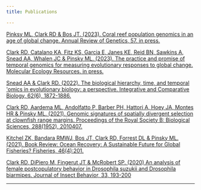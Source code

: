 ```yaml
---
title: Publications

---
```

[Pinksy ML, Clark RD & Bos JT. (2023). Coral reef population genomics in an age of global change. Annual Review of Genetics, 57. in press.](https://www-annualreviews-org.ezproxy2.library.drexel.edu/doi/10.1146/annurev-genet-022123-102748)

[Clark RD, Catalano KA, Fitz KS, Garcia E, Janes KE, Reid BN, Sawkins A, Snead AA, Whalen JC & Pinsky ML. (2023). The practice and promise of temporal genomics for measuring evolutionary responses to global change. Molecular Ecology Resources. in press.](https://onlinelibrary.wiley.com/doi/pdf/10.1111/1755-0998.13789)

[Snead AA & Clark RD. (2022). The biological hierarchy, time, and temporal 'omics in evolutionary biology: a perspective. Integrative and Comparative Biology, 62(6), 1872-1886.](https://academic.oup.com/icb/article/62/6/1872/6691691)

[Clark RD, Aardema ML, Andolfatto P, Barber PH, Hattori A, Hoey JA, Montes HR & Pinsky ML. (2021). Genomic signatures of spatially divergent selection at clownfish range margins. Proceedings of the Royal Society B: Biological Sciences, 288(1952), 2010407.](https://royalsocietypublishing.org/doi/full/10.1098/rspb.2021.0407)

[Kitchel ZK, Bandara RMWJ, Bos JT, Clark RD, Forrest DL & Pinsky ML. (2021). Book Review: Ocean Recovery: A Sustainable Future for Global Fisheries? Fisheries, 46(4):201.](https://doi.org/10.1002/fsh.10580)

[Clark RD, DiPiero M, Fingerut JT & McRobert SP. (2020) An analysis of female postcopulatory behavior in Drosophila suzukii and Drosophila biarmipes. Journal of Insect Behavior, 33, 193-200](https://link.springer.com/article/10.1007/s10905-020-09761-x)

---
